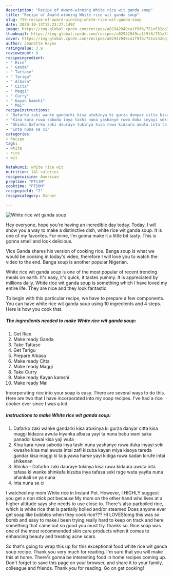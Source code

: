 ```yaml
---
description: "Recipe of Award-winning White rice wit ganda soup"
title: "Recipe of Award-winning White rice wit ganda soup"
slug: 739-recipe-of-award-winning-white-rice-wit-ganda-soup
date: 2020-10-13T15:23:27.149Z
image: https://img-global.cpcdn.com/recipes/a02942949ca1f9f6/751x532cq70/white-rice-wit-ganda-soup-recipe-main-photo.jpg
thumbnail: https://img-global.cpcdn.com/recipes/a02942949ca1f9f6/751x532cq70/white-rice-wit-ganda-soup-recipe-main-photo.jpg
cover: https://img-global.cpcdn.com/recipes/a02942949ca1f9f6/751x532cq70/white-rice-wit-ganda-soup-recipe-main-photo.jpg
author: Jeanette Hayes
ratingvalue: 3.9
reviewcount: 8
recipeingredient:
- " Rice"
- " Ganda"
- " Tattase"
- " Tarigu"
- " Albasa"
- " Citta"
- " Maggi"
- " Curry"
- " Kayan kamshi"
- " Mai"
recipeinstructions:
- "Dafarko zaki wanke gandarki kisa atukinya ki gurza danyar citta kisa maggi kidaura awuta kiyanka albasa yayi ta nuna babu wani saka panadol kawai kisa yaji wuta"
- "Kina kara ruwa saboda inya tashi nuna yashanye ruwa duka inyayi seki kwashe kisa mai awuta intai zafi kizuba kayan miya kisoya tareda gandar kisa maggi ki ta juyawa harse yayi kidiga ruwa kadan kirufe intai shikenan"
- "Shinka Dafarko zaki dauraye tukinya kisa ruwa kidaura awuta inta tafasa ki wanke shinkafa kizuba inya tafasa seki rage wuta yayita nuna ahankali se ya nuna"
- "Inta nuna se ci"
categories:
- Recipe
tags:
- white
- rice
- wit

katakunci: white rice wit 
nutrition: 141 calories
recipecuisine: American
preptime: "PT11M"
cooktime: "PT50M"
recipeyield: "2"
recipecategory: Dinner

---
```



![White rice wit ganda soup](https://img-global.cpcdn.com/recipes/a02942949ca1f9f6/751x532cq70/white-rice-wit-ganda-soup-recipe-main-photo.jpg)

Hey everyone, hope you're having an incredible day today. Today, I will show you a way to make a distinctive dish, white rice wit ganda soup. It is one of my favorites. For mine, I'm gonna make it a little bit tasty. This is gonna smell and look delicious.

Vice Ganda shares his version of cooking rice. Banga soup is what we would be cooking in today&#39;s video, therefore I will love you to watch the video to the end. Banga soup is another popular Nigerian.

White rice wit ganda soup is one of the most popular of recent trending meals on earth. It's easy, it's quick, it tastes yummy. It is appreciated by millions daily. White rice wit ganda soup is something which I have loved my entire life. They are nice and they look fantastic.


To begin with this particular recipe, we have to prepare a few components. You can have white rice wit ganda soup using 10 ingredients and 4 steps. Here is how you cook that.

<!--inarticleads1-->

##### The ingredients needed to make White rice wit ganda soup:

1. Get  Rice
1. Make ready  Ganda
1. Take  Tattase
1. Get  Tarigu
1. Prepare  Albasa
1. Make ready  Citta
1. Make ready  Maggi
1. Take  Curry
1. Make ready  Kayan kamshi
1. Make ready  Mai


Incorporating rice into your soap is easy. There are several ways to do this. Here are two that I have incorporated into my soap recipes. I&#39;ve had a rice cooker ever since I was a kid. 

<!--inarticleads2-->

##### Instructions to make White rice wit ganda soup:

1. Dafarko zaki wanke gandarki kisa atukinya ki gurza danyar citta kisa maggi kidaura awuta kiyanka albasa yayi ta nuna babu wani saka panadol kawai kisa yaji wuta
1. Kina kara ruwa saboda inya tashi nuna yashanye ruwa duka inyayi seki kwashe kisa mai awuta intai zafi kizuba kayan miya kisoya tareda gandar kisa maggi ki ta juyawa harse yayi kidiga ruwa kadan kirufe intai shikenan
1. Shinka - Dafarko zaki dauraye tukinya kisa ruwa kidaura awuta inta tafasa ki wanke shinkafa kizuba inya tafasa seki rage wuta yayita nuna ahankali se ya nuna
1. Inta nuna se ci


I watched my mom White rice in Instant Pot. However, I HIGHLY suggest you get a non stick pot because My mom on the other hand who lives at a higher altitude says she needs to use close to. There&#39;s also parboiled rice, which is white rice that is partially boiled and/or steamed Does anyone ever get soap like bubbles when they cook rice??? HI LOVES!omg this was so bomb and easy to make.i been trying really hard to keep on track and here something that came out so good you must try. thanks so. Rice soap was one of the most recommended skin care products when it comes to enhancing beauty and treating acne scars. 

So that's going to wrap this up for this exceptional food white rice wit ganda soup recipe. Thank you very much for reading. I'm sure that you will make this at home. There's gonna be interesting food in home recipes coming up. Don't forget to save this page on your browser, and share it to your family, colleague and friends. Thank you for reading. Go on get cooking!
